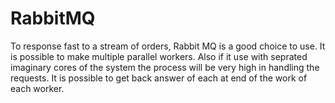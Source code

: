 # RabbitMQ

To response fast to a stream of orders, Rabbit MQ is a good choice to use. It is possible to make multiple parallel workers. Also if it use with seprated imaginary cores of the system the process will be very high in handling the requests. 
It is possible to get back answer of each at end of the work of each worker.
